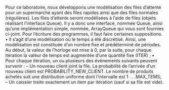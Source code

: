 Pour ce laboratoire, nous développons une modélisation des files d’attente pour un
supermarché ayant des files rapides ainsi que des files normales (régulières). Les files
d’attente seront modélisées à l’aide de files (objets réalisant l’interface Queue).
Il y a donc une interface, nommée Queue, ainsi qu’une implémentation simple, nommée,
ArrayQueue qui vous sont fournies ci-joint.
Pour l’écriture des programmes, il faut faire certaines suppositions.
• Il s’agit d’une modélisation où le temps a été discrétisé. Ainsi, une modélisation est
constituée d’un nombre fixe et prédéterminé de périodes. Au début, la valeur de l’horloge
est mise à 0, par la suite, pour chaque itération la valeur de temps est augmentée d’une
quantité fixe (ITER) ;
• Pour chaque itération, un ou plusieurs des événements suivants peuvent survenir :
– Un nouveau client joint la file. La probabilité de l’arrivée d’un nouveau client est
PROBABILITY_NEW_CLIENT. Le nombre de produits achetés suit une distribution
uniforme dont l’intervalle est 1 . . .MAX_TEMS;
– Un caissier traite exactement un item par itération (sauf si sa file est vide).
